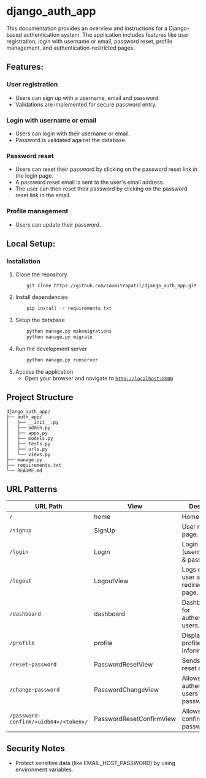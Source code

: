 # django_auth_app

This documentation provides an overview and instructions for a Django-based authentication system. The application includes features like user registration, login with username or email, password reset, profile management, and authentication-restricted pages.

## Features:
### User registration
- Users can sign up with a username, email and password.
- Validations are implemented for secure password entry.

### Login with username or email
- Users can login with their username or email.
- Password is validated against the database.

### Password reset
- Users can reset their password by clicking on the password reset link in the login page.
- A password reset email is sent to the user's email address.
- The user can then reset their password by clicking on the password reset link in the email.

### Profile management
- Users can update their password.

## Local Setup:

### Installation
1. Clone the repository
    ```
        git clone https://github.com/saumitrapatil/django_auth_app.git
    ```
2. Install dependencies
    ```bash
        pip install -r requirements.txt
    ```
3. Setup the database
    ```bash
        python manage.py makemigrations
        python manage.py migrate
    ```
4. Run the development server
    ```bash
        python manage.py runserver
    ```
5. Access the application
    - Open your browser and navigate to [`http://localhost:8000`](http://localhost:8000)

## Project Structure
```
django_auth_app/
├── auth_app/
│   ├── __init__.py
│   ├── admin.py
│   ├── apps.py
│   ├── models.py
│   ├── tests.py
│   ├── urls.py
│   └── views.py
├── manage.py
├── requirements.txt
└── README.md
``` 

## URL Patterns
URL Path | View | Description
--------- | ---- | -----------
`/` | home | Home page.
`/signup` | SignUp | User registration page.
`/login` | Login | Login page (username/email & password).
`/logout` | LogoutView | Logs out the user and redirects to login page.
`/dashboard` | dashboard | Dashboard page for authenticated users.
`/profile` | profile | Displays user profile information.
`/reset-password` | PasswordResetView | Sends password reset email.
`/change-password` | PasswordChangeView | Allows authenticated users to change passwords.
`/password-confirm/<uidb64>/<token>/` | PasswordResetConfirmView | Allows users to confirm password reset.

## Security Notes
- Protect sensitive data (like EMAIL_HOST_PASSWORD) by using environment variables.